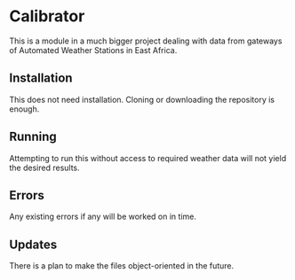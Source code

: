 # Calibrator
This is a module in a much bigger project dealing with data from gateways of  Automated Weather Stations in East Africa.

## Installation
This does not need installation. Cloning or downloading the repository is enough.

## Running
Attempting to run this without access to required weather data will not yield the desired results.

## Errors
Any existing errors if any will be worked on in time.

## Updates
There is a plan to make the files object-oriented in the future.


